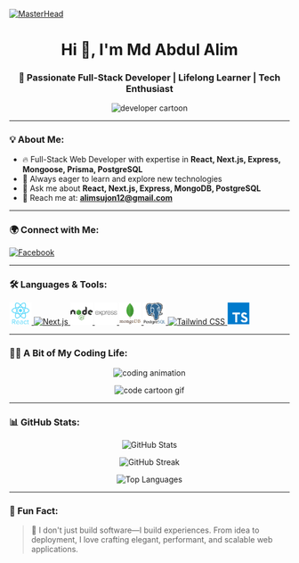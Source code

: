 [![MasterHead](https://i.ibb.co/cKyrKWXw/background.png)](https://i.ibb.co/cKyrKWXw/background.png)

<h1 align="center">Hi 👋, I'm Md Abdul Alim</h1>
<h3 align="center">🚀 Passionate Full-Stack Developer | Lifelong Learner | Tech Enthusiast</h3>

<p align="center">
  <img src="https://cdn.dribbble.com/users/1059583/screenshots/4171367/coding-freak.gif" alt="developer cartoon" width="400"/>
</p>

---

### 💡 About Me:
- 🔥 Full-Stack Web Developer with expertise in **React, Next.js, Express, Mongoose, Prisma, PostgreSQL**
- 🎯 Always eager to learn and explore new technologies
- 💬 Ask me about **React, Next.js, Express, MongoDB, PostgreSQL**
- 📩 Reach me at: **alimsujon12@gmail.com**

---

### 🌍 Connect with Me:
<p align="left">
  <a href="https://www.facebook.com/su.jon.5220" target="_blank">
    <img src="https://img.shields.io/badge/Facebook-1877F2?style=for-the-badge&logo=facebook&logoColor=white" alt="Facebook" />
  </a>
</p>

---

### 🛠️ Languages & Tools:
<p align="left">
  <a href="https://reactjs.org/" target="_blank">
    <img src="https://raw.githubusercontent.com/devicons/devicon/master/icons/react/react-original-wordmark.svg" alt="React" width="40" height="40"/>
  </a>
  <a href="https://nextjs.org/" target="_blank">
    <img src="https://cdn.worldvectorlogo.com/logos/nextjs-2.svg" alt="Next.js" width="40" height="40"/>
  </a>
  <a href="https://nodejs.org/" target="_blank">
    <img src="https://raw.githubusercontent.com/devicons/devicon/master/icons/nodejs/nodejs-original-wordmark.svg" alt="Node.js" width="40" height="40"/>
  </a>
  <a href="https://expressjs.com/" target="_blank">
    <img src="https://raw.githubusercontent.com/devicons/devicon/master/icons/express/express-original-wordmark.svg" alt="Express.js" width="40" height="40"/>
  </a>
  <a href="https://www.mongodb.com/" target="_blank">
    <img src="https://raw.githubusercontent.com/devicons/devicon/master/icons/mongodb/mongodb-original-wordmark.svg" alt="MongoDB" width="40" height="40"/>
  </a>
  <a href="https://www.postgresql.org/" target="_blank">
    <img src="https://raw.githubusercontent.com/devicons/devicon/master/icons/postgresql/postgresql-original-wordmark.svg" alt="PostgreSQL" width="40" height="40"/>
  </a>
  <a href="https://tailwindcss.com/" target="_blank">
    <img src="https://www.vectorlogo.zone/logos/tailwindcss/tailwindcss-icon.svg" alt="Tailwind CSS" width="40" height="40"/>
  </a>
  <a href="https://www.typescriptlang.org/" target="_blank">
    <img src="https://raw.githubusercontent.com/devicons/devicon/master/icons/typescript/typescript-original.svg" alt="TypeScript" width="40" height="40"/>
  </a>
</p>

---

### 🧑‍💻 A Bit of My Coding Life:
<p align="center">
  <img src="https://lottie.host/93e3a0e5-17d3-4a42-9b30-1d8655c003d1/dzcsnIlRg8.json" alt="coding animation" width="400"/>
</p>

<p align="center">
  <img src="https://raw.githubusercontent.com/abhisheknaiidu/abhisheknaiidu/master/code.gif" width="350" alt="code cartoon gif"/>
</p>

---

### 📊 GitHub Stats:
<p align="center">
  <img src="https://github-readme-stats.vercel.app/api?username=abdulalimsujon&show_icons=true&theme=radical" alt="GitHub Stats" />
</p>

<p align="center">
  <img src="https://github-readme-streak-stats.herokuapp.com/?user=abdulalimsujon&theme=radical" alt="GitHub Streak" />
</p>

<p align="center">
  <img src="https://github-readme-stats.vercel.app/api/top-langs?username=abdulalimsujon&layout=compact&theme=radical" alt="Top Languages" />
</p>

---

### 🧠 Fun Fact:
> 🌈 I don't just build software—I build experiences. From idea to deployment, I love crafting elegant, performant, and scalable web applications.

